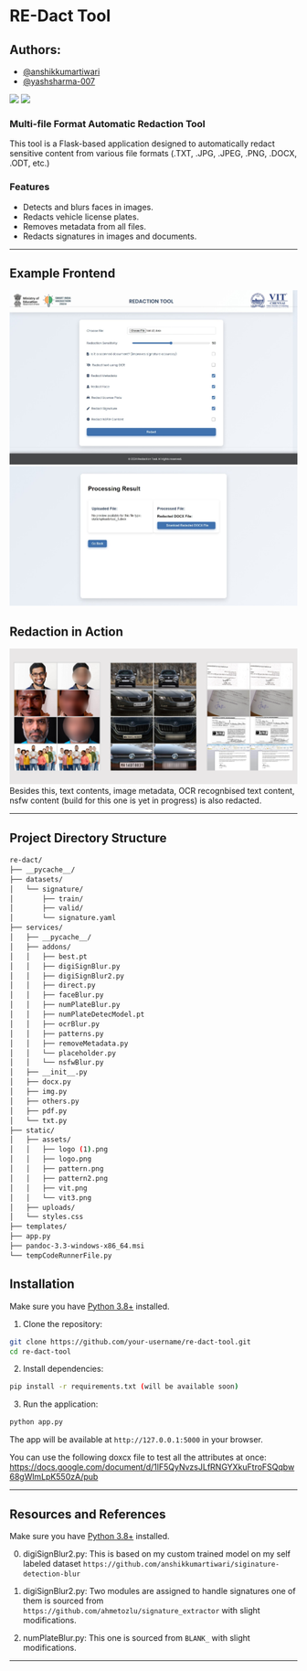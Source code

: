 
# RE-Dact Tool

## Authors:
- [@anshikkumartiwari](https://github.com/anshikkumartiwari)
- [@yashsharma-007](https://github.com/yashsharma-007)


<p>
  <img src="https://upload.wikimedia.org/wikipedia/commons/thumb/3/31/Python-logo.png/219px-Python-logo.png" height="60">
  <img src="https://logowik.com/content/uploads/images/flask3998.jpg" height="60">
</p>


### Multi-file Format Automatic Redaction Tool

This tool is a Flask-based application designed to automatically redact sensitive content from various file formats (.TXT, .JPG, .JPEG, .PNG, .DOCX, .ODT, etc.)

### Features

- Detects and blurs faces in images.
- Redacts vehicle license plates.
- Removes metadata from all files.
- Redacts signatures in images and documents.

---

## Example Frontend

![Frontend](Screenshot_18-9-2024_03151_127.0.0.1.jpeg)
![Frontend](Screenshot_18-9-2024_03051_127.0.0.1.jpeg)

## Redaction in Action

![Demo image](redact_facecarsign.png)
Besides this, text contents, image metadata, OCR recognbised text content, nsfw content (build for this one is yet in progress) is also redacted.

---

## Project Directory Structure

```bash
re-dact/
├── __pycache__/
├── datasets/
│   └── signature/
│       ├── train/
│       ├── valid/
│       └── signature.yaml
├── services/
│   ├── __pycache__/
│   ├── addons/
│   │   ├── best.pt
│   │   ├── digiSignBlur.py
│   │   ├── digiSignBlur2.py
│   │   ├── direct.py
│   │   ├── faceBlur.py
│   │   ├── numPlateBlur.py
│   │   ├── numPlateDetecModel.pt
│   │   ├── ocrBlur.py
│   │   ├── patterns.py
│   │   ├── removeMetadata.py
│   │   └── placeholder.py
│   │   └── nsfwBlur.py
│   ├── __init__.py
│   ├── docx.py
│   ├── img.py
│   ├── others.py
│   ├── pdf.py
│   └── txt.py
├── static/
│   ├── assets/
│   │   ├── logo (1).png
│   │   ├── logo.png
│   │   ├── pattern.png
│   │   ├── pattern2.png
│   │   ├── vit.png
│   │   └── vit3.png
│   ├── uploads/
│   └── styles.css
├── templates/
├── app.py
├── pandoc-3.3-windows-x86_64.msi
└── tempCodeRunnerFile.py
```

## Installation

Make sure you have [Python 3.8+](https://www.python.org/) installed.

1. Clone the repository:

```bash
git clone https://github.com/your-username/re-dact-tool.git
cd re-dact-tool
```

2. Install dependencies:

```bash
pip install -r requirements.txt (will be available soon)
```

3. Run the application:

```bash
python app.py
```

The app will be available at `http://127.0.0.1:5000` in your browser.

You can use the following doxcx file to test all the attributes at once: https://docs.google.com/document/d/1lF5QyNvzsJLfRNGYXkuFtroFSQqbw68gWlmLpK550zA/pub

---

## Resources and References

Make sure you have [Python 3.8+](https://www.python.org/) installed.



0. digiSignBlur2.py:
This is based on my custom trained model on my self labeled dataset `https://github.com/anshikkumartiwari/siginature-detection-blur` 

1. digiSignBlur2.py:
Two modules are assigned to handle signatures one of them is sourced from `https://github.com/ahmetozlu/signature_extractor` with slight modifications.

2. numPlateBlur.py:
This one is sourced from `BLANK_` with slight modifications.



---
